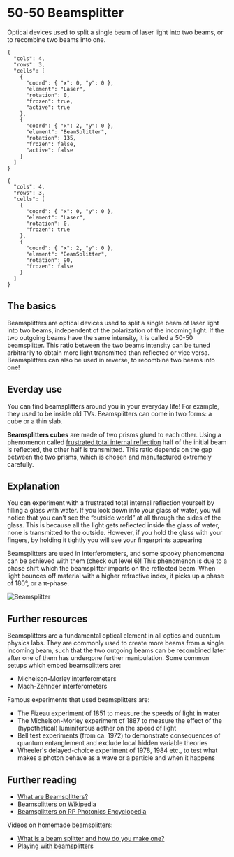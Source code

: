 # 50-50 Beamsplitter

Optical devices used to split a single beam of laser light into two beams, or to recombine two beams into one.

```{quantum-board}
{
  "cols": 4,
  "rows": 3,
  "cells": [
    {
      "coord": { "x": 0, "y": 0 },
      "element": "Laser",
      "rotation": 0,
      "frozen": true,
      "active": true
    },
    {
      "coord": { "x": 2, "y": 0 },
      "element": "BeamSplitter",
      "rotation": 135,
      "frozen": false,
      "active": false
    }
  ]
}
```

```{quantum-board}
{
  "cols": 4,
  "rows": 3,
  "cells": [
    {
      "coord": { "x": 0, "y": 0 },
      "element": "Laser",
      "rotation": 0,
      "frozen": true
    },
    {
      "coord": { "x": 2, "y": 0 },
      "element": "BeamSplitter",
      "rotation": 90,
      "frozen": false
    }
  ]
}
```

## The basics

Beamsplitters are optical devices used to split a single beam of laser light into two beams, independent of the polarization of the incoming light. If the two outgoing beams have the same intensity, it is called a 50-50 beamsplitter. This ratio between the two beams intensity can be tuned arbitrarily to obtain more light transmitted than reflected or vice versa. Beamsplitters can also be used in reverse, to recombine two beams into one!

## Everday use

You can find beamsplitters around you in your everyday life! For example, they used to be inside old TVs.
Beamsplitters can come in two forms: a cube or a thin slab.

**Beamsplitters cubes** are made of two prisms glued to each other. Using a phenomenon called [frustrated total internal reflection](https://en.wikipedia.org/wiki/Total_internal_reflection#Frustrated_total_internal_reflection) half of the initial beam is reflected, the other half is transmitted. This ratio depends on the gap between the two prisms, which is chosen and manufactured extremely carefully.

## Explanation

You can experiment with a frustrated total internal reflection yourself by filling a glass with water. If you look down into your glass of water, you will notice that you can’t see the “outside world” at all through the sides of the glass. This is because all the light gets reflected inside the glass of water, none is transmitted to the outside. However, if you hold the glass with your fingers, by holding it tightly you will see your fingerprints appearing

Beamsplitters are used in interferometers, and some spooky phenomenona can be achieved with them (check out level 6)! This phenomenon is due to a phase shift which the beamsplitter imparts on the reflected beam. When light bounces off material with a higher refractive index, it picks up a phase of 180°, or a π-phase.

![Beamsplitter](../imgs/beam_splitter.jpg)

## Further resources

Beamsplitters are a fundamental optical element in all optics and quantum physics labs. They are commonly used to create more beams from a single incoming beam, such that the two outgoing beams can be recombined later after one of them has undergone further manipulation. Some common setups which embed beamsplitters are:

* Michelson-Morley interferometers
* Mach-Zehnder interferometers

Famous experiments that used beamsplitters are:

* The Fizeau experiment of 1851 to measure the speeds of light in water
* The Michelson-Morley experiment of 1887 to measure the effect of the (hypothetical) luminiferous aether on the speed of light
* Bell test experiments (from ca. 1972) to demonstrate consequences of quantum entanglement and exclude local hidden variable theories
* Wheeler's delayed-choice experiment of 1978, 1984 etc., to test what makes a photon behave as a wave or a particle and when it happens

## Further reading

* [What are Beamsplitters?](https://www.edmundoptics.com/resources/application-notes/optics/what-are-beamsplitters/)
* [Beamsplitters on Wikipedia](https://en.wikipedia.org/wiki/Beam_splitter)
* [Beamsplitters on RP Photonics Encyclopedia](https://www.rp-photonics.com/beam_splitters.html)

Videos on homemade beamsplitters:

* [What is a beam splitter and how do you make one?](https://www.youtube.com/watch?v=P1n3hizj3c4)
* [Playing with beamsplitters](https://www.youtube.com/watch?v=C7edG13kzgU)
